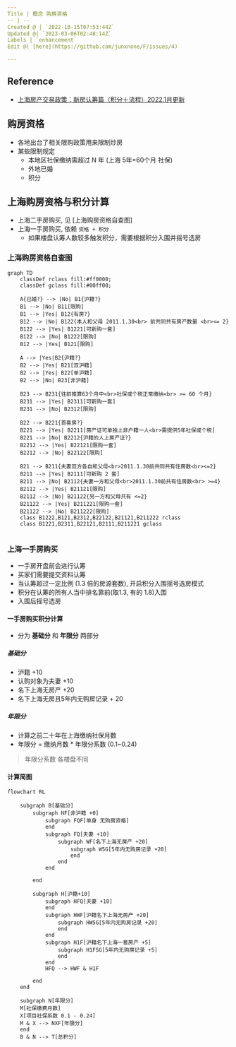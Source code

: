 ```yaml
---
Title | 概念 购房资格
-- | --
Created @ | `2022-10-15T07:53:44Z`
Updated @| `2023-03-06T02:48:14Z`
Labels | `enhancement`
Edit @| [here](https://github.com/junxnone/F/issues/4)

---
```

## Reference
- [上海房产交易政策：新房认筹篇（积分＋流程）2022.1月更新](https://new.qq.com/omn/20220116/20220116A05Y9Z00.html)


## 购房资格

- 各地出台了相关限购政策用来限制炒房
- 某些限制规定
  - 本地区社保缴纳需超过 N 年 (上海 5年=60个月 社保)
  - 外地已婚
  - 积分

## 上海购房资格与积分计算
- 上海二手房购买,  见 [上海购房资格自查图]
- 上海一手房购买, 依赖 `资格 + 积分`
  - 如果楼盘认筹人数较多触发积分，需要根据积分入围并摇号选房

### 上海购房资格自查图


```mermaid
graph TD
    classDef rclass fill:#ff0000;
    classDef gclass fill:#00ff00;

    A{已婚?} --> |No| B1{沪籍?}
    B1 --> |No| B11[限购]
    B1 --> |Yes| B12{有房?}
    B12 --> |No| B122{本人和父母 2011.1.30<br> 前共同共有房产数量 <br><= 2}
    B122 --> |Yes| B1221[可新购一套]
    B122 --> |No| B1222[限购]
    B12 --> |Yes| B121[限购]

    A --> |Yes|B2{沪籍?}
    B2 --> |Yes| B21[双沪籍]
    B2 --> |Yes| B22[单沪籍]
    B2 --> |No| B23[非沪籍]
    
    B23 --> B231{往前推算63个月中<br>社保或个税正常缴纳<br> >= 60 个月}
    B231 --> |Yes| B2311[可新购一套]
    B231 --> |No| B2312[限购]

    B22 --> B221{首套房?}
    B221 --> |Yes| B2211[房产证可单独上非户籍一人<br>需提供5年社保或个税]
    B221 --> |No| B2212{沪籍的人上房产证?}
    B2212 --> |Yes| B22121[限购一套]
    B2212 --> |No| B22122[限购]
    
    B21 --> B211{夫妻双方各自和父母<br>2011.1.30前共同共有住房数<br><=2}
    B211 --> |Yes| B2111[可新购 2 套]
    B211 --> |No| B2112{夫妻一方和父母<br>2011.1.30前共有住房数<br> >=4}
    B2112 --> |Yes| B21121[限购]
    B2112 --> |No| B21122{另一方和父母共有 <=2}
    B21122 --> |Yes| B211221[限购一套]
    B21122 --> |No| B211222[限购]
    class B1222,B121,B2312,B22122,B21121,B211222 rclass
    class B1221,B2311,B22121,B2111,B211221 gclass
    
```

### 上海一手房购买
- 一手房开盘前会进行认筹
- 买家们需要提交资料认筹
- 当认筹超过一定比例 (1.3 倍的房源套数), 开启积分入围摇号选房模式
- 积分在认筹的所有人当中排名靠前(取1.3, 有的 1.8)入围
- 入围后摇号选房

#### 一手房购买积分计算
- 分为 **基础分** 和 **年限分** 两部分

##### 基础分
- 沪籍 +10
- 认购对象为夫妻 +10
- 名下上海无房产 +20
- 名下上海无房且5年内无购房记录 + 20

##### 年限分 
- 计算之前二十年在上海缴纳社保月数
- 年限分 = 缴纳月数 * 年限分系数 (0.1~0.24) 

> 年限分系数 各楼盘不同

#### 计算简图

```mermaid
flowchart RL

    subgraph B[基础分]
        subgraph HF[非沪籍 +0]
            subgraph FQF[单身 无购房资格]
            end
            subgraph FQ[夫妻 +10]
                subgraph WF[名下上海无房产 +20]
                    subgraph W5G[5年内无购房记录 +20]
                    end
                end
            end

        end

        subgraph H[沪籍+10]
            subgraph HFQ[夫妻 +10]
            end
            subgraph HWF[沪籍名下上海无房产 +20]
                subgraph HW5G[5年内无购房记录 +20]
                end
            end
            subgraph H1F[沪籍名下上海一套房产 +5]
                subgraph H1F5G[5年内无购房记录 +5]
                end
            end
            HFQ --> HWF & H1F
    
        end   
    end
    
    subgraph N[年限分]
    M[社保缴费月数]
    X[项目社保系数 0.1 - 0.24]
    M & X --> NXF[年限分]
    end
    B & N --> T[总积分]

```
